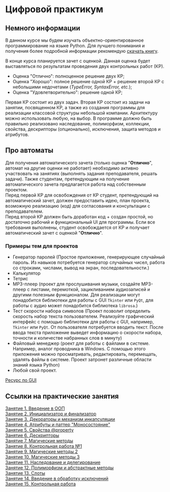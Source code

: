 # Цифровой практикум

## Немного информации

В данном курсе мы будем изучать объектно-ориентированное программирование на языке Python. Для лучшего понимания и получения более
подробной информации рекомендую [скачать книгу](https://disk.yandex.ru/i/eR99Y4Ukcum-3Q).  

В конце курса планируется зачет с оценкой. Данная оценка будет выставляться по результатам проведения двух контрольных работ (КР).

- Оценка "Отлично": полноценное решение двух КР;
- Оценка "Хорошо": полное решение одной КР + решение второй КР с небольшими недочетами (_TypeError, SyntaxError, etc._);
- Оценка "Удовлетворительно": решение одной КР;  
  
Первая КР состоит из двух задач.
Вторая КР состоит из задачи на занятии, посвященном КР, а также из создания программы для реализации классовой структуры небольшой компании. Архитектуру можно использовать любую, на выбор. В программе должно быть правильно реализовано наследование, полиморфизм, коллекции, свойства, дескрипторы (опционально), исключения, защита методов и атрибутов.

## Про автоматы

Для получения автоматического зачета (только оценка "**Отлично**", автомат на другие оценки не работает) необходимо активно участвовать на занятиях (выполнять задания преподавателя, решать задачи).
Также студентам, претендующим на получение автоматического зачета предлагается работа над собственным проектом.  
Перед первой КР для освобождения от КР студент, претендующий на автоматический зачет, должен предоставить идею, план проекта, возможную реализацию (код) для согласования и консультации с преподавателем.  
Перед второй КР должен быть доработан код + создан простой, но достаточно рабочий и функциональный UI для программы.
Если все требования выполнены, студент освобождается от КР и получает автоматический зачет с оценкой "**Отлично**".  

### Примеры тем для проектов

- Генератор паролей (Простое приложение, генерирующее случайный пароль. Из навыков потребуется генератор случайных чисел, работа со строками, числами, вывод на экран, последовательности.)
- Калькулятор
- Тетрис
- MP3-плеер (проект для прослушивания музыки, создайте MP3-плеер с листами, перемоткой, зацикливанием аудиозаписей и другими полезным функционалом. Для реализации могут понадобится библиотеки для работы с GUI `Tkinter` или `PyQt`, для работы с аудио может понадобится библиотека `librosa`.)
- Тест скорости набора символов (Проект позволит определить скорость набор текста пользователем. Реализуйте графический интерфейс с помощью библиотеки для работы с GUI, например, `Tkinter` или `PyQt`. От пользователя потребуется вводить текст. После ввода текста приложение выведет информацию о скорости набора, точности и количестве набранных слов в минуту)
- Файловый менеджер (роект для работы с файлами в системе. Например, аналог проводника в Windows. С помощью этого приложения можно просматривать, редактировать, перемещать, удалять файлы в системе. Проект затронет различные области знаний языка Python)
- Любой свой проект.  

[Ресурс по GUI](https://doc.qt.io/qt-5/stylesheet-examples.html#customizing-qlineedit)

## Ссылки на практические занятия

[Занятие 1. Введение в ООП](https://drive.google.com/file/d/1dvtbkYJvjBfDOTiuQdNgmgzE7tGvCkMn/view?usp=share_link)  
[Занятие 2. Инициализатор и финализатор](https://drive.google.com/file/d/1kpt-OWxiSAmj9q_ZHuZo4VCdFXhA45LW/view?usp=share_link)  
[Занятие 3. Декораторы и механизм инкапсуляции](https://drive.google.com/file/d/1AFc1b-hAJ7p9RON7CEwZV3ifcdJ3qS1t/view?usp=share_link)  
[Занятие 4. Атрибуты и паттер "Моносостояние"](https://drive.google.com/file/d/1fUfoH0TEoun3sK8FkL7Wq090pq1MmEqj/view?usp=share_link)  
[Занятие 5. Свойства @property](https://drive.google.com/file/d/1z6wxdtsncCW57L7nGsi7bPrngT7KHmeF/view?usp=share_link)  
[Занятие 6. Дескрипторы](https://drive.google.com/file/d/1UuMzMRqIUw5vdmWsRtgNsdouKAlVI9CH/view?usp=share_link)  
[Занятие 7. Магические методы](https://drive.google.com/file/d/1I4eb2p2n2oKNz9Xtsb20EVQ9YWyvMgg2/view?usp=share_link)  
[Занятие 8. Контрольная работа №1](https://colab.research.google.com/drive/1LPyfzkmcGHYx1DbPUh3HFxXjL7EJR7sW)  
[Занятие 9. Магические методы 2](https://drive.google.com/file/d/1Yl2gITiePUZRBjBgzvdwjwQ2oSyTljMe/view?usp=sharing)  
[Занятие 10. Магические методы 3](https://drive.google.com/file/d/1JASflFudDfgqwZbLHGI5vZJWopI5eHQw/view?usp=drive_link)  
[Занятие 11. Наследование и делегирование](https://drive.google.com/file/d/1X7vPm1UEEmfjsfovdZZskWom9_EY7hpx/view?usp=drive_link)  
[Занятие 12. Полиморфизм и абстрактные методы](https://drive.google.com/file/d/1YK7a2dyQa-MqFdPdbscTEFy9_qCsX5Ze/view?usp=drive_link)  
[Занятие 13. Слоты](https://drive.google.com/file/d/19ktgbvO77kk4QKDOheJOBh-JGYgZt_sg/view?usp=drive_link)  
[Занятие 14. Введение в обработку исключений](https://drive.google.com/file/d/1a3k62DFZn6yBQBswpa0mgg4XYknZJ53E/view?usp=drive_link)  
[Занятие 15. Контрольная работа](https://drive.google.com/file/d/17BF3p3QFQlEGl73g6z7jcYwJVOxFXpY5/view?usp=share_link )
